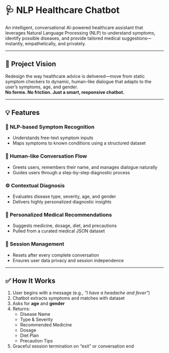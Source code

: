 # 🩺 NLP Healthcare Chatbot

An intelligent, conversational AI-powered healthcare assistant that leverages Natural Language Processing (NLP) to understand symptoms, identify possible diseases, and provide tailored medical suggestions—instantly, empathetically, and privately.

---

## 🚀 Project Vision

Redesign the way healthcare advice is delivered—move from static symptom checkers to dynamic, human-like dialogue that adapts to the user’s symptoms, age, and gender.  
**No forms. No friction. Just a smart, responsive chatbot.**

---

## 💡 Features

### 🧠 NLP-based Symptom Recognition
- Understands free-text symptom inputs
- Maps symptoms to known conditions using a structured dataset

### 💬 Human-like Conversation Flow
- Greets users, remembers their name, and manages dialogue naturally
- Guides users through a step-by-step diagnostic process

### ⚙️ Contextual Diagnosis
- Evaluates disease type, severity, age, and gender
- Delivers highly personalized diagnostic insights

### 💊 Personalized Medical Recommendations
- Suggests medicine, dosage, diet, and precautions
- Pulled from a curated medical JSON dataset

### 🔐 Session Management
- Resets after every complete conversation
- Ensures user data privacy and session independence

---

## ✅ How It Works

1. User begins with a message (e.g., _"I have a headache and fever"_)
2. Chatbot extracts symptoms and matches with dataset
3. Asks for **age** and **gender**
4. Returns:
   - Disease Name
   - Type & Severity
   - Recommended Medicine
   - Dosage
   - Diet Plan
   - Precaution Tips
5. Graceful session termination on “exit” or conversation end

